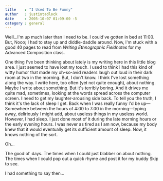 ```yaml
---
title    : "I Used To Be Funny"
author   : justintadlock
date     : 2005-10-07 01:09:00 -5
category : general
---
```


Well...I'm up much later than I need to be.  I could've gotten in bed at 11:00.  But, Nooo; I had to stay up and diddle-daddle around.  Now, I'm stuck with a good 40 pages to read from <i> Writing Ethnographic Fieldnotes</i> for my Advanced Composition class.

One thing I've been thinking about lately is my writing here in this little blog area.  I just seemed to have lost my touch.  I used to think I had this kind of witty humor that made my oh-so-avid readers laugh out loud in their dark room at two in the morning.  But, I don't know.  I think I've lost something along the way.  I write here, too often (yet not quite enough), about nothing.  Maybe I write about something.  But it's terribly boring.  And it drives me quite mad, sometimes, looking at the words spread across the computer screen.  I need to get my laughter-arousing side back.  To tell you the truth, I think it's the lack of sleep I get.  Back when I was really funny I'd be up&#8212;Somewhere between the hours of 4:00 to 7:00 in the morning&#8212;typing away, deliriously I might add, about useless things in my useless world.  However, I had sleep.  I just done most of it during the late morning hours or the early evening hours.  I was never as tired as I am now, because my body knew that it would eventually get its sufficient amount of sleep.  Now, it knows nothing of the sort.

Oh...

The good ol' days.  The times when I could just blabber on about nothing.  The times when I could pop out a quick rhyme and post it for my buddy Skip to see.

I had something to say then...
